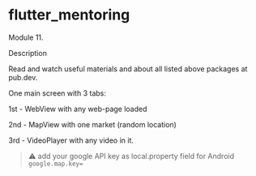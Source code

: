 # flutter_mentoring

Module 11.

Description

Read and watch useful materials and about all listed above packages at pub.dev.

One main screen with 3 tabs:

1st - WebView with any web-page loaded

2nd - MapView with one market (random location)

3rd - VideoPlayer with any video in it.

> :warning: add your google API key as local.property field for Android `google.map.key=`
